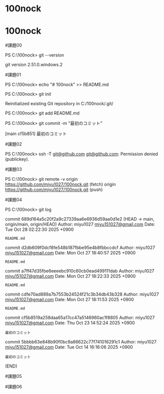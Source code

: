 ﻿# 100nock
# 100nock

#課題00

PS C:\100nock> git --version

git version 2.51.0.windows.2

#課題01

PS C:\100nock> echo "# 100nock" >> README.md 

PS C:\100nock> git init 

Reinitialized existing Git repository in C:/100nock/.git/

PS C:\100nock> git add README.md 

PS C:\100nock> git commit -m "最初のコミット" 

[main cf5b851] 最初のコミット


#課題02

PS C:\100nock> ssh -T git@github.com
git@github.com: Permission denied (publickey).

#課題03

PS C:\100nock> git remote -v
origin  https://github.com/miyu1027/100nock.git (fetch)
origin  https://github.com/miyu1027/100nock.git (push)

#課題04

PS C:\100nock> git log

commit 689d164a5c20f2a9c27339aa6e6936d59aa0d1e2 (HEAD -> main, origin/main, origin/HEAD)
Author: miyu1027 <miyu151027@gmail.com>
Date:   Tue Oct 28 02:22:30 2025 +0900

    README.md

commit d2db609f0dcf8fe548b187fbbe95e4b8fbbccdcf
Author: miyu1027 <miyu151027@gmail.com>
Date:   Mon Oct 27 18:40:57 2025 +0900

    README.md

commit a7ff47d35fbe6eeeebc910c60cb0ead499111dab
Author: miyu1027 <miyu151027@gmail.com>
Date:   Mon Oct 27 18:22:33 2025 +0900

    README.md

commit cdfe70ad889a7b7553b24524f21c3b34db43b328
Author: miyu1027 <miyu151027@gmail.com>
Date:   Mon Oct 27 18:11:53 2025 +0900

    README.md

commit cf5b8519a258daa65a17cc47a5146960ac1f8805
Author: miyu1027 <miyu151027@gmail.com>
Date:   Thu Oct 23 14:52:24 2025 +0900

    最初のコミット

commit 5bbbb63e848b90f0bc9a86622c77f741016291c1
Author: miyu1027 <miyu151027@gmail.com>
Date:   Tue Oct 14 16:16:06 2025 +0900

    最初のコミット
(END)

#課題05

#課題06
